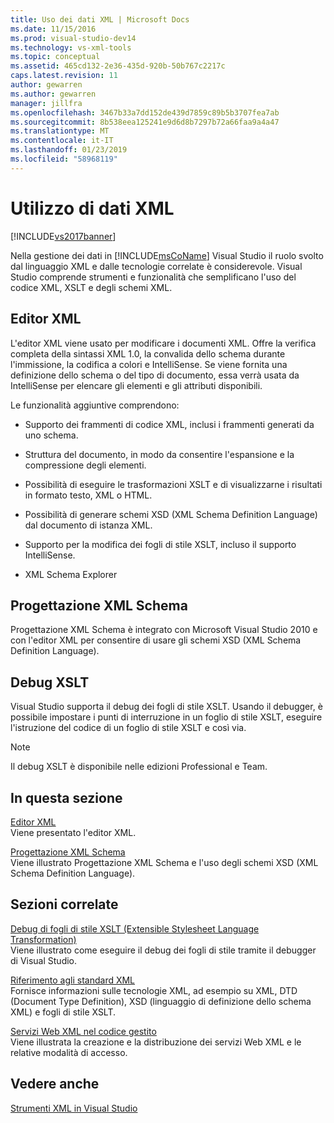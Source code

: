 ```yaml
---
title: Uso dei dati XML | Microsoft Docs
ms.date: 11/15/2016
ms.prod: visual-studio-dev14
ms.technology: vs-xml-tools
ms.topic: conceptual
ms.assetid: 465cd132-2e36-435d-920b-50b767c2217c
caps.latest.revision: 11
author: gewarren
ms.author: gewarren
manager: jillfra
ms.openlocfilehash: 3467b33a7dd152de439d7859c89b5b3707fea7ab
ms.sourcegitcommit: 8b538eea125241e9d6d8b7297b72a66faa9a4a47
ms.translationtype: MT
ms.contentlocale: it-IT
ms.lasthandoff: 01/23/2019
ms.locfileid: "58968119"
---
```

# <a name="working-with-xml-data"></a>Utilizzo di dati XML
[!INCLUDE[vs2017banner](../includes/vs2017banner.md)]

  
Nella gestione dei dati in [!INCLUDE[msCoName](../includes/msconame-md.md)] Visual Studio il ruolo svolto dal linguaggio XML e dalle tecnologie correlate è considerevole. Visual Studio comprende strumenti e funzionalità che semplificano l'uso del codice XML, XSLT e degli schemi XML.  
  
## <a name="xml-editor"></a>Editor XML  
 L'editor XML viene usato per modificare i documenti XML. Offre la verifica completa della sintassi XML 1.0, la convalida dello schema durante l'immissione, la codifica a colori e IntelliSense. Se viene fornita una definizione dello schema o del tipo di documento, essa verrà usata da IntelliSense per elencare gli elementi e gli attributi disponibili.  
  
 Le funzionalità aggiuntive comprendono:  
  
-   Supporto dei frammenti di codice XML, inclusi i frammenti generati da uno schema.  
  
-   Struttura del documento, in modo da consentire l'espansione e la compressione degli elementi.  
  
-   Possibilità di eseguire le trasformazioni XSLT e di visualizzarne i risultati in formato testo, XML o HTML.  
  
-   Possibilità di generare schemi XSD (XML Schema Definition Language) dal documento di istanza XML.  
  
-   Supporto per la modifica dei fogli di stile XSLT, incluso il supporto IntelliSense.  
  
-   XML Schema Explorer  
  
## <a name="xml-schema-designer"></a>Progettazione XML Schema  
 Progettazione XML Schema è integrato con Microsoft Visual Studio 2010 e con l'editor XML per consentire di usare gli schemi XSD (XML Schema Definition Language).  
  
## <a name="xslt-debugging"></a>Debug XSLT  
 Visual Studio supporta il debug dei fogli di stile XSLT. Usando il debugger, è possibile impostare i punti di interruzione in un foglio di stile XSLT, eseguire l'istruzione del codice di un foglio di stile XSLT e così via.  
  
> [!NOTE]
>  Il debug XSLT è disponibile nelle edizioni Professional e Team.  
  
## <a name="in-this-section"></a>In questa sezione  
 [Editor XML](../xml-tools/xml-editor.md)  
 Viene presentato l'editor XML.  
  
 [Progettazione XML Schema](../xml-tools/xml-schema-designer.md)  
 Viene illustrato Progettazione XML Schema e l'uso degli schemi XSD (XML Schema Definition Language).  
  
## <a name="related-sections"></a>Sezioni correlate  
 [Debug di fogli di stile XSLT (Extensible Stylesheet Language Transformation)](../xml-tools/debugging-xslt.md)  
 Viene illustrato come eseguire il debug dei fogli di stile tramite il debugger di Visual Studio.  
  
 [Riferimento agli standard XML](http://msdn.microsoft.com/79c78508-c9d0-423a-a00f-672e855de401)  
 Fornisce informazioni sulle tecnologie XML, ad esempio su XML, DTD (Document Type Definition), XSD (linguaggio di definizione dello schema XML) e fogli di stile XSLT.
  
 [Servizi Web XML nel codice gestito](http://msdn.microsoft.com/c9a7dc25-3e68-4723-bfb7-de4320830196)  
 Viene illustrata la creazione e la distribuzione dei servizi Web XML e le relative modalità di accesso.  
  
## <a name="see-also"></a>Vedere anche  
 [Strumenti XML in Visual Studio](../xml-tools/xml-tools-in-visual-studio.md)